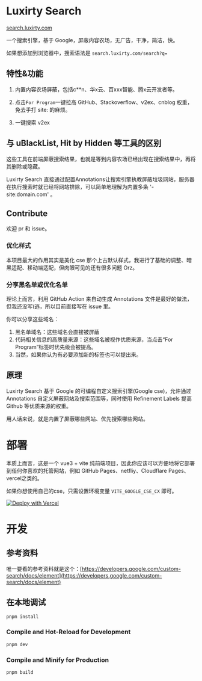 # Luxirty Search

[search.luxirty.com](search.luxirty.com)

一个搜索引擎，基于 Google，屏蔽内容农场，无广告，干净，简洁，快。

如果想添加到浏览器中，搜索语法是 `search.luxirty.com/search?q=`

## 特性&功能
1. 内置内容农场屏蔽，包括c\*\*n、华x云、百xxx智能、腾x云开发者等。

2. 点击`For Program`一键拉高 GitHub、Stackoverflow、v2ex、cnblog 权重，免去手打 site: 的麻烦。

3. 一键搜索 v2ex

## 与 uBlackList, Hit by Hidden 等工具的区别

这些工具在前端屏蔽搜索结果，也就是等到内容农场已经出现在搜索结果中，再将其删除或隐藏。

Luxirty Search 直接通过配置Annotations让搜索引擎执教屏蔽垃圾网站，服务器在执行搜索时就已经将网站排除，可以简单地理解为内置多条 '-site:domain.com' 。

## Contribute
欢迎 pr 和 issue。

### 优化样式
本项目最大的作用其实是美化 cse 那个上古默认样式，我进行了基础的调整、暗黑适配、移动端适配，但肉眼可见的还有很多问题 Orz。

### 分享黑名单或优化名单
理论上而言，利用 GitHub Action 来自动生成 Annotations 文件是最好的做法，但我还没写(逃，所以目前直接写在 issue 里。

你可以分享这些域名：
1. 黑名单域名：这些域名会直接被屏蔽
2. 代码相关信息的高质量来源：这些域名被视作优质来源，当点击“For Program”标签时优先级会被提高。
3. 当然，如果你认为有必要添加新的标签也可以提出来。

## 原理

Luxirty Search 基于 Google 的可编程自定义搜索引擎(Google cse)，允许通过 Annotations 自定义屏蔽网站及搜索范围等，同时使用 Refinement Labels 提高 Github 等优质来源的权重。

用人话来说，就是内置了屏蔽哪些网站、优先搜索哪些网站。

# 部署

本质上而言，这是一个 vue3 + vite 纯前端项目，因此你应该可以方便地将它部署到任何你喜欢的托管网站，例如 GitHub Pages、netfliy、Cloudflare Pages、vercel之类的。

如果你想使用自己的cse，只需设置环境变量 `VITE_GOOGLE_CSE_CX` 即可。


[![Deploy with Vercel](https://vercel.com/button)](https://vercel.com/new/clone?repository-url=https%3A%2F%2Fgithub.com%2FKoriIku%2Fluxiry-search&project-name=luxirty-search&repository-name=luxirty-search)


# 开发

## 参考资料
唯一要看的参考资料就是这个：[https://developers.google.com/custom-search/docs/element](https://developers.google.com/custom-search/docs/element)

## 在本地调试

```sh
pnpm install
```

### Compile and Hot-Reload for Development

```sh
pnpm dev
```

### Compile and Minify for Production

```sh
pnpm build
```
